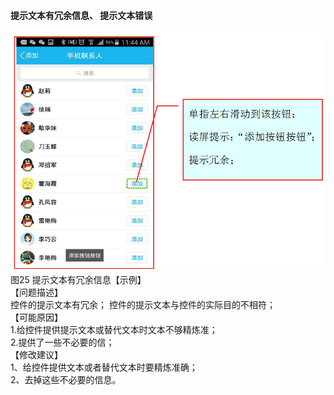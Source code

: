 #### 提示文本有冗余信息、 提示文本错误
![](/25.png)<br/>
图25 提示文本有冗余信息【示例】<br/>
【问题描述】<br/>
控件的提示文本有冗余； 控件的提示文本与控件的实际目的不相符；<br/>
【可能原因】<br/>
1.给控件提供提示文本或替代文本时文本不够精炼准；
<br/>
2.提供了一些不必要的信；<br/>
【修改建议】<br/>
1、给控件提供文本或者替代文本时要精炼准确；<br/>
2、去掉这些不必要的信息。<br/>
